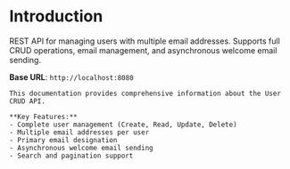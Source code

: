 # Introduction

REST API for managing users with multiple email addresses. Supports full CRUD operations, email management, and asynchronous welcome email sending.

<aside>
    <strong>Base URL</strong>: <code>http://localhost:8080</code>
</aside>

    This documentation provides comprehensive information about the User CRUD API.

    **Key Features:**
    - Complete user management (Create, Read, Update, Delete)
    - Multiple email addresses per user
    - Primary email designation
    - Asynchronous welcome email sending
    - Search and pagination support



